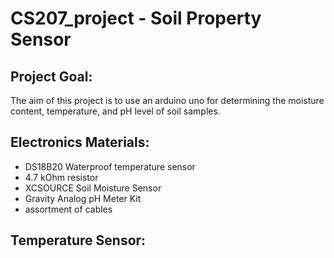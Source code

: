 # CS207_project - Soil Property Sensor

## Project Goal:

The aim of this project is to use an arduino uno for determining the moisture content, temperature, and pH level of soil samples.

## Electronics Materials:

- DS18B20 Waterproof temperature sensor
- 4.7 kOhm resistor
- XCSOURCE Soil Moisture Sensor
- Gravity Analog pH Meter Kit
- assortment of cables


## Temperature Sensor:
